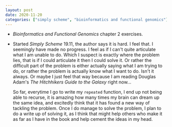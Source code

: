 ```yaml
---
layout: post
date: 2020-11-20
categories: ["simply scheme", "bioinformatics and functional genomics"]
---
```


- *Bioinformatics and Functional Genomics* chapter 2 exercises.

- Started *Simply Scheme* 19.11, the author says it is hard. I feel that. I
seemingly have made no progress. I feel as if I can't quite articulate what I
am unable to do. Which I suspect is exactly where the problem lies, that is
if I could articulate it then I could solve it. Or rather the difficult part
of the problem is either actually saying what I am trying to do, or rather
the problem is actually know what I want to do. Isn't it always. Or maybe I
just feel that way because I am reading Douglas Adam's *The Hitchhikers Guide
to the Galaxy* right now...  

  So far, everytime I go to write my `repeated` function, I end up not being
  able to recurse, it is amazing how many times my brain can dream up the
  same idea, and excitedly think that it has found a new way of tackling the
  problem. Once I do manage to solve the problem, I plan to do a write up of
  solving it, as I think that might help others who make it as far as I have
  in the book and help cement the ideas in my head.